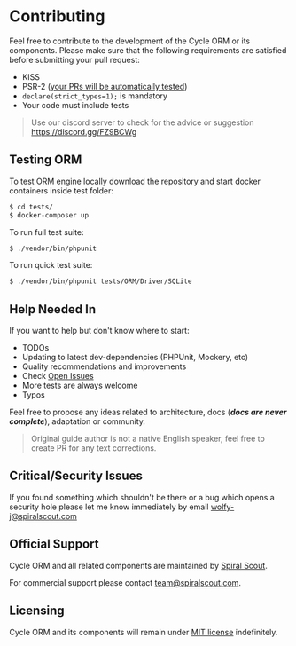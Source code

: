 # Contributing
Feel free to contribute to the development of the Cycle ORM or its components.
Please make sure that the following requirements are satisfied before submitting your pull request:

* KISS
* PSR-2 ([your PRs will be automatically tested](https://github.com/cycle/orm/blob/master/.travis.yml#L26))
* `declare(strict_types=1);` is mandatory
* Your code must include tests

> Use our discord server to check for the advice or suggestion https://discord.gg/FZ9BCWg

## Testing ORM
To test ORM engine locally download the repository and start docker containers inside test folder:

```bash
$ cd tests/
$ docker-composer up
```

To run full test suite:

```bash
$ ./vendor/bin/phpunit
```

To run quick test suite:

```bash
$ ./vendor/bin/phpunit tests/ORM/Driver/SQLite
```

## Help Needed In
If you want to help but don't know where to start:

* TODOs
* Updating to latest dev-dependencies (PHPUnit, Mockery, etc)
* Quality recommendations and improvements
* Check [Open Issues](https://github.com/spiral/framework/issues)
* More tests are always welcome
* Typos

Feel free to propose any ideas related to architecture, docs (___docs are never complete___),  adaptation or community.

> Original guide author is not a native English speaker, feel free to create PR for any text corrections.

## Critical/Security Issues
If you found something which shouldn't be there or a bug which opens a security hole please let me know immediately by email
[wolfy-j@spiralscout.com](mailto:team@spiralscout.com)

## Official Support
Cycle ORM and all related components are maintained by [Spiral Scout](https://spiralscout.com/).

For commercial support please contact team@spiralscout.com.

## Licensing
Cycle ORM and its components will remain under [MIT license](/license.md) indefinitely.

